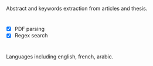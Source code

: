 Abstract and keywords extraction from articles and thesis.

#

- [x] PDF parsing
- [x] Regex search

# 

Languages including english, french, arabic.
